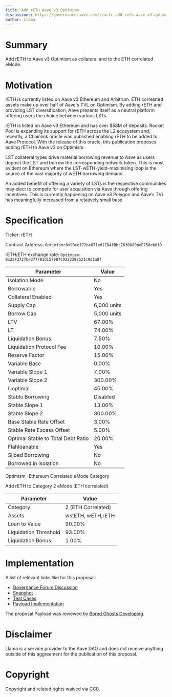 ```yaml
---
title: Add rETH Aave v3 Optimism
discussions: https://governance.aave.com/t/arfc-add-reth-aave-v3-optimism/13795
author: Llama
---
```


# Summary

Add rETH to Aave v3 Optimism as collateral and to the ETH correlated eMode.

# Motivation

rETH is currently listed on Aave v3 Ethereum and Arbitrum. ETH correlated assets make up over half of Aave's TVL on Optimism. By adding rETH and providing LST diversification, Aave presents itself as a neutral platform offering users the choice between various LSTs.

rETH is listed on Aave v3 Ethereum and has over $58M of deposits. Rocket Pool is expanding its support for rETH across the L2 ecosystem and, recently, a Chainlink oracle was published enabling rETH to be added to Aave Protocol. With the release of this oracle, this publication proposes adding rETH to Aave v3 on Optimism.

LST collateral types drive material borrowing revenue to Aave as users deposit the LST and borrow the corresponding network token. This is most evident on Ethereum where the LST-wETH-yield-maximising loop is the source of the vast majority of wETH borrowing demand.

An added benefit of offering a variety of LSTs is the respective communities may elect to compete for user acquisition via Aave through offering incentives. This is currently happening on Aave v3 Polygon and Aave’s TVL has meaningfully increased from a relatively small base.

# Specification

Ticker: rETH

Contract Address: `Optimism:0x9Bcef72be871e61ED4fBbc7630889beE758eb81D`

rETH/ETH exchange rate: `Optimism: 0x22F3727be377781d1579B7C9222382b21c9d1a8f`

| Parameter                          | Value       |
| ---------------------------------- | ----------- |
| Isolation Mode                     | No          |
| Borrowable                         | Yes         |
| Collateral Enabled                 | Yes         |
| Supply Cap                         | 6,000 units |
| Borrow Cap                         | 5,000 units |
| LTV                                | 67.00%      |
| LT                                 | 74.00%      |
| Liquidation Bonus                  | 7.50%       |
| Liquidation Protocol Fee           | 10.00%      |
| Reserve Factor                     | 15.00%      |
| Variable Base                      | 0.00%       |
| Variable Slope 1                   | 7.00%       |
| Variable Slope 2                   | 300.00%     |
| Uoptimal                           | 45.00%      |
| Stable Borrowing                   | Disabled    |
| Stable Slope 1                     | 13.00%      |
| Stable Slope 2                     | 300.00%     |
| Base Stable Rate Offset            | 3.00%       |
| Stable Rate Excess Offset          | 5.00%       |
| Optimal Stable to Total Debt Ratio | 20.00%      |
| Flahloanable                       | Yes         |
| Siloed Borrowing                   | No          |
| Borrowed in Isolation              | No          |

Optimism -Ethereum Correlated eMode Category

Add rETH to Category 2 eMode (ETH correlated)

| Parameter             | Value              |
| --------------------- | ------------------ |
| Category              | 2 (ETH Correlated) |
| Assets                | wstETH, wETH,rETH  |
| Loan to Value         | 90.00%             |
| Liquidation Threshold | 93.00%             |
| Liquidation Bonus     | 1.00%              |

# Implementation

A list of relevant links like for this proposal:

- [Governance Forum Discussion](https://governance.aave.com/t/arfc-add-reth-aave-v3-optimism/13795)
- [Snapshot](https://snapshot.org/#/aave.eth/proposal/0xb112684943ef900f2918ccbc4de3bb3091869eaeb6b3c15cc26805c17cb6a9f6)
- [Test Cases](https://github.com/bgd-labs/aave-proposals/blob/main/src/AaveV3Listings_20230710/AaveV3OPListings_20230710_Payload_Test.t.sol)
- [Payload Implementation](https://github.com/bgd-labs/aave-proposals/blob/main/src/AaveV3Listings_20230710/AaveV3OPListings_20230710_Payload.sol)

The proposal Payload was reviewed by [Bored Ghosts Developing](https://bgdlabs.com/).

# Disclaimer

Llama is a service provider to the Aave DAO and does not receive anything outside of this aggreement for the publication of this proposal.

# Copyright

Copyright and related rights waived via [CC0](https://creativecommons.org/publicdomain/zero/1.0/).
